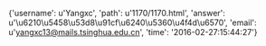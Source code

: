 {'username': u'Yangxc', 'path': u'1170/1170.html', 'answer': u'\u6210\u5458\u53d8\u91cf\u6240\u5360\u4f4d\u6570', 'email': u'yangxc13@mails.tsinghua.edu.cn', 'time': '2016-02-27:15:44:27'}